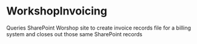 # WorkshopInvoicing
Queries SharePoint Worshop site to create invoice records file for a billing system and closes out those same SharePoint records
